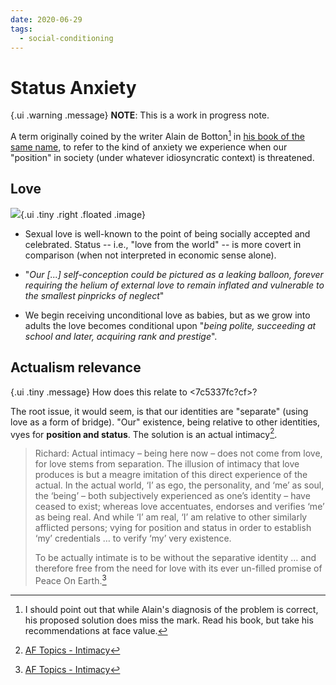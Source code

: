 ```yaml
---
date: 2020-06-29
tags:
  - social-conditioning
---
```


# Status Anxiety

{.ui .warning .message}
**NOTE**: This is a work in progress note.

A term originally coined by the writer Alain de Botton[^alain] in [his book of the same name](https://www.alaindebotton.com/status/), to refer to the kind of anxiety we experience when our "position" in society (under whatever idiosyncratic context) is threatened. 

[^alain]: I should point out that while Alain's diagnosis of the problem is correct, his proposed solution does miss the mark. Read his book, but take his recommendations at face value.

## Love

![](https://lh3.googleusercontent.com/GLsOglUVDgb66Q7PK3MTvhoZA70cl-HLDDz1qaOXCxcxRvWjsg91rT4KJMVBj-kaSPJvV3Q2BucPdalfnvVH84EjTEJa7mCoJMOHxhvrER-tk9B2K9jbrRfaGSTT0bUpVqNbWTBR-wGJd_o-MItMDsIrxcl0hzrVfaMDIcHKCgHIKqs9QIPJ-a-AvsEJTn9xUBIMFcYFdGJVyWw85xqBN495IZvlF1LTF9O2-I6b1z227e_7o7ikbCYk3ImFuq5inRcqIu5AGcwgOvwubgKMmmXfTMZlTs1OeKsyPBGki5o5lR4GF25vQggVPt-ccR26zx8xs7ri11fFN-hLLiSe8d33dc3iHj92eg50UJj-DC580z_G1xnRRuAfdHv5DR5GknuLlUuZeLLeh0jSE-YzufoKfVgebX5ROBJJeIJxs_P0mVn3IbvIyaiqpkS1s6pXI5WuTeLlF5n_AwHdhTjTsFLANjXt1sBOWIfCNzVjLGh9BsSrBqwss8uDNu2dLMIA9uM51vwwDZWXCtOxAgEEDHf1iLllWTzA3q6GkzkysjINPJrO1XC0ySX0LgvACSqyem29zvJskW3-3C9Jpa7SQa_wLvi4-_eANFd01qqlGkyfFGDm0_yaXgN5R3TlVZnFTgzMCpt_rF3r0NA2h3vexqq5VGX9uloSiSM4mdMltcFLTZlFs1mG-XQ-Sb-7yA=w492-h638-no?authuser=0){.ui .tiny .right .floated .image}

* Sexual love is well-known to the point of being socially accepted and celebrated. Status -- i.e., "love from the world" -- is more covert in comparison (when not interpreted in economic sense alone).

* "*Our [...] self-conception could be pictured as a leaking balloon, forever requiring the helium of external love to remain inflated and vulnerable to the smallest pinpricks of neglect*"

* We begin receiving unconditional love as babies, but as we grow into adults the love becomes conditional upon "*being polite, succeeding at school and later, acquiring rank and prestige*".

## Actualism relevance

{.ui .tiny .message}
How does this relate to <7c5337fc?cf>?

The root issue, it would seem, is that our identities are "separate" (using love as a form of bridge). "Our" existence, being relative to other identities, vyes for **position and status**. The solution is an actual intimacy[^intimacy].

> Richard: Actual intimacy – being here now – does not come from love, for love stems from separation. The illusion of intimacy that love produces is but a meagre imitation of this direct experience of the actual. In the actual world, ‘I’ as ego, the personality, and ‘me’ as soul, the ‘being’ – both subjectively experienced as one’s identity – have ceased to exist; whereas love accentuates, endorses and verifies ‘me’ as being real. And while ‘I’ am real, ‘I’ am relative to other similarly afflicted persons; vying for position and status in order to establish ‘my’ credentials … to verify ‘my’ very existence.
>
> To be actually intimate is to be without the separative identity … and therefore free from the need for love with its ever un-filled promise of Peace On Earth.[^intimacy]

[^intimacy]: [AF Topics - Intimacy](http://www.actualfreedom.com.au/library/topics/intimacy.htm)

